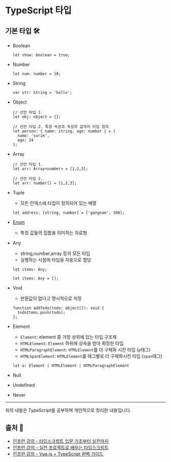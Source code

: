 # TypeScript 타입

## 기본 타입 🛠
- Boolean
  ```
  let show: boolean = true;
  ```
- Number
  ```
  let num: number = 10;
  ```
- String
  ```
  var str: String = 'hello';
  ```
- Object
  ```
  // 선언 타입 1.
  let obj: object = {};

  // 선언 타입 2. 특정 속성과 속성의 값까지 타입 정의
  let person: { name: string, age: number } = {
    name: 'surim',
    age: 24
  };
  ```
- Array
  ```
  // 선언 타입 1.
  let arr: Array<number> = [1,2,3];

  // 선언 타입 2.
  let arr: number[] = [1,2,3];
  ```
- Tuple
  - 모든 인덱스에 타입이 정의되어 있는 배열
  ```
  let address: [string, number] = ['gangnam', 100];
  ```
- [Enum](https://github.com/sonsurim/TIL/commit/9146bfbfa8b2b24b7f65811405eb428b08085096)
  - 특정 값들의 집합을 의미하는 자료형

- Any
  - string,number,array 등의 모든 타입
  - 실행하는 시점에 타입을 자동으로 할당
  ```
  let items: Any;

  let items: Any = [];
  ```
- Void
    - 반환값이 없다고 명시적으로 지정
  ```
  function addTodo(todo: object[]): void {
    todoItems.push(todo);
  };
  ```

- Element
  - `Element`: element 중 가장 상위에 있는 타입 구조체
  - `HTMLElement`: `Element` 하위에 상속을 받아 확장한 타입
  - `HTMLParagraphElement`: `HTMLElement`를 더 구체화 시킨 타입 (`p`태그)
  - `HTMLSpanElement`: `HTMLElement`를 태그별로 더 구체화시킨 타입 (`span`태그)
  ```
  let a: Element | HTMLElement | HTMLParagraphElement
  ```

- Null
- Undefined
- Never

- - -
위의 내용은 TypeScript를 공부하며 개인적으로 정리한 내용입니다.
## 출처 📝
- [인프런 강의 - 타입스크립트 입문 기초부터 실전까지](https://www.inflearn.com/course/%ED%83%80%EC%9E%85%EC%8A%A4%ED%81%AC%EB%A6%BD%ED%8A%B8-%EC%9E%85%EB%AC%B8/dashboard)
- [인프런 강의 - 실전 프로젝트로 배우는 타입스크립트](https://www.inflearn.com/course/%ED%83%80%EC%9E%85%EC%8A%A4%ED%81%AC%EB%A6%BD%ED%8A%B8-%EC%8B%A4%EC%A0%84/dashboard)
- [인프런 강의 - Vue.js + TypeScript 완벽 가이드](https://www.inflearn.com/course/vue-ts/dashboard)